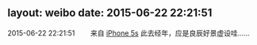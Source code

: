 layout: weibo
date: 2015-06-22 22:21:51
---
2015-06-22 22:21:51  &nbsp;&nbsp;&nbsp;&nbsp;&nbsp;&nbsp; 来自 <a href="sinaweibo://customweibosource" rel="nofollow">iPhone 5s</a>
此去经年，应是良辰好景虚设哇…… ​​​
